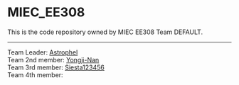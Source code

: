 # MIEC_EE308

This is the code repository owned by MIEC EE308 Team DEFAULT.

---

Team Leader: [Astrophel](https://github.com/Astrophel-Y)  
Team 2nd member:  [Yongji-Nan](https://github.com/Yongji-Nan)  
Team 3rd member:  [Siesta123456](https://github.com/Siesta123456)  
Team 4th member:  
